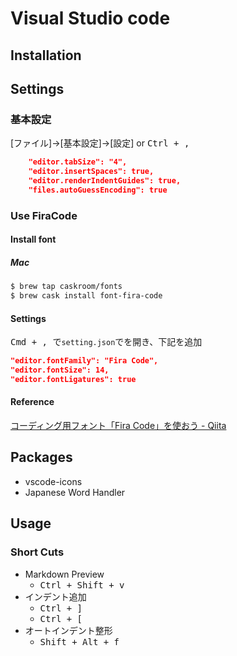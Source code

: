 # Visual Studio code
## Installation

## Settings
### 基本設定
[ファイル]->[基本設定]->[設定] or <kbd>Ctrl + , </kbd>
```json
	"editor.tabSize": "4",
	"editor.insertSpaces": true,
	"editor.renderIndentGuides": true,
	"files.autoGuessEncoding": true
```

### Use FiraCode
#### Install font
##### Mac
```bash
$ brew tap caskroom/fonts
$ brew cask install font-fira-code
```
#### Settings
<kbd>Cmd + , </kbd>で`setting.json`でを開き、下記を追加
```json
"editor.fontFamily": "Fira Code",
"editor.fontSize": 14,
"editor.fontLigatures": true
```
#### Reference
[コーディング用フォント「Fira Code」を使おう - Qiita](http://qiita.com/shuntksh/items/1995e87fe5c1ac88296f?utm_source=Qiita%E3%83%8B%E3%83%A5%E3%83%BC%E3%82%B9&utm_campaign=ea92dc4aeb-Qiita_newsletter_243_18_1_2017&utm_medium=email&utm_term=0_e44feaa081-ea92dc4aeb-33166133)

## Packages
- vscode-icons
- Japanese Word Handler

## Usage
### Short Cuts
- Markdown Preview
	+ <kbd>Ctrl + Shift + v</kbd>
- インデント追加
	+ <kbd>Ctrl + ]</kbd>
	+ <kbd>Ctrl + [</kbd>
- オートインデント整形
	+ <kbd>Shift + Alt + f </kbd>
